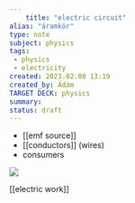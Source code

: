 ```yaml
---
	title: "electric circuit"
alias: "áramkör"
type: note
subject: physics
tags:
 - physics
 - electricity
created: 2023.02.08 13:19
created_by: Ádám
TARGET DECK: physics
summary: 
status: draft 
---
```

- [[emf source]] 
- [[conductors]] (wires)
- consumers

![](https://haygot.s3.amazonaws.com/questions/454104_448602_ans_166edf6b5fc8413a9f5dc4bd0f9d5e68.jpg)

[[electric work]]
